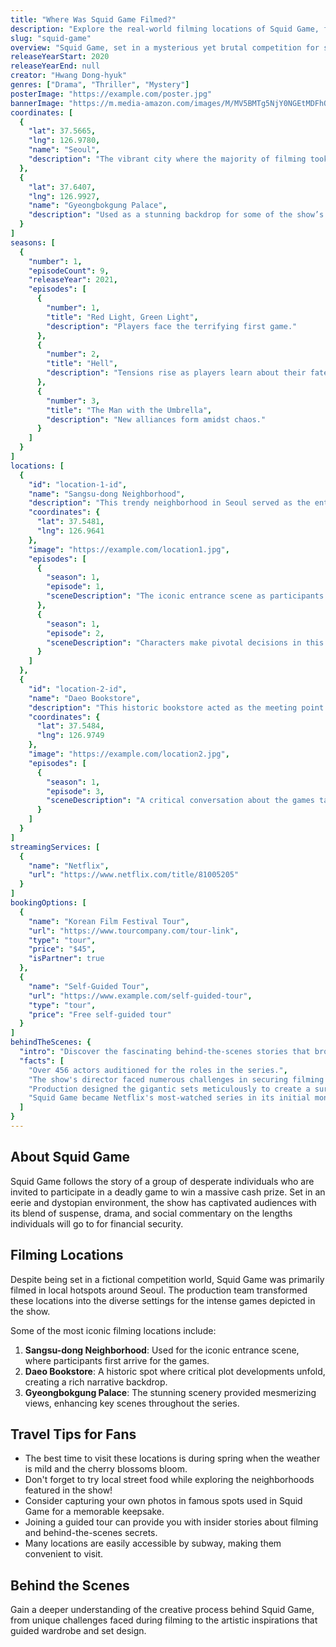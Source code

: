 ```yaml
---
title: "Where Was Squid Game Filmed?"
description: "Explore the real-world filming locations of Squid Game, from the dystopian playground to iconic Seoul venues."
slug: "squid-game"
overview: "Squid Game, set in a mysterious yet brutal competition for survival, has captivated audiences with its heart-stopping tension and social commentary. Despite being set in a fictionalized version of South Korea, the series was primarily filmed in various locations around Seoul."
releaseYearStart: 2020
releaseYearEnd: null
creator: "Hwang Dong-hyuk"
genres: ["Drama", "Thriller", "Mystery"]
posterImage: "https://example.com/poster.jpg"
bannerImage: "https://m.media-amazon.com/images/M/MV5BMTg5NjY0NGEtMDFhOS00MzJiLTg1NWEtZDhhNWQ5MmE4ZWIxXkEyXkFqcGc@._V1_SX300.jpg"
coordinates: [
  { 
    "lat": 37.5665, 
    "lng": 126.9780, 
    "name": "Seoul", 
    "description": "The vibrant city where the majority of filming took place."
  },
  { 
    "lat": 37.6407, 
    "lng": 126.9927, 
    "name": "Gyeongbokgung Palace", 
    "description": "Used as a stunning backdrop for some of the show’s intense scenes."
  }
]
seasons: [
  {
    "number": 1,
    "episodeCount": 9,
    "releaseYear": 2021,
    "episodes": [
      {
        "number": 1,
        "title": "Red Light, Green Light",
        "description": "Players face the terrifying first game."
      },
      {
        "number": 2,
        "title": "Hell",
        "description": "Tensions rise as players learn about their fates."
      },
      {
        "number": 3,
        "title": "The Man with the Umbrella",
        "description": "New alliances form amidst chaos."
      }
    ]
  }
]
locations: [
  {
    "id": "location-1-id",
    "name": "Sangsu-dong Neighborhood",
    "description": "This trendy neighborhood in Seoul served as the entrance to the game's headquarters. The colorful streets and unique shops added to the show's vibrant visual appeal.",
    "coordinates": {
      "lat": 37.5481,
      "lng": 126.9641
    },
    "image": "https://example.com/location1.jpg",
    "episodes": [
      {
        "season": 1,
        "episode": 1,
        "sceneDescription": "The iconic entrance scene as participants gather."
      },
      {
        "season": 1,
        "episode": 2,
        "sceneDescription": "Characters make pivotal decisions in this lively neighborhood."
      }
    ]
  },
  {
    "id": "location-2-id",
    "name": "Daeo Bookstore",
    "description": "This historic bookstore acted as the meeting point for key characters and played an essential role in unfolding the deeper narrative of the series.",
    "coordinates": {
      "lat": 37.5484,
      "lng": 126.9749
    },
    "image": "https://example.com/location2.jpg",
    "episodes": [
      {
        "season": 1,
        "episode": 3,
        "sceneDescription": "A critical conversation about the games takes place here."
      }
    ]
  }
]
streamingServices: [
  {
    "name": "Netflix",
    "url": "https://www.netflix.com/title/81005205"
  }
]
bookingOptions: [
  {
    "name": "Korean Film Festival Tour",
    "url": "https://www.tourcompany.com/tour-link",
    "type": "tour",
    "price": "$45",
    "isPartner": true
  },
  {
    "name": "Self-Guided Tour",
    "url": "https://www.example.com/self-guided-tour",
    "type": "tour",
    "price": "Free self-guided tour"
  }
]
behindTheScenes: {
  "intro": "Discover the fascinating behind-the-scenes stories that brought Squid Game to life, including production challenges and creative decisions.",
  "facts": [
    "Over 456 actors auditioned for the roles in the series.",
    "The show's director faced numerous challenges in securing filming locations due to COVID-19 restrictions.",
    "Production designed the gigantic sets meticulously to create a surreal yet gritty atmosphere.",
    "Squid Game became Netflix's most-watched series in its initial month of release."
  ]
}
---
```


## About Squid Game

Squid Game follows the story of a group of desperate individuals who are invited to participate in a deadly game to win a massive cash prize. Set in an eerie and dystopian environment, the show has captivated audiences with its blend of suspense, drama, and social commentary on the lengths individuals will go to for financial security.

## Filming Locations

Despite being set in a fictional competition world, Squid Game was primarily filmed in local hotspots around Seoul. The production team transformed these locations into the diverse settings for the intense games depicted in the show.

Some of the most iconic filming locations include:

1. **Sangsu-dong Neighborhood**: Used for the iconic entrance scene, where participants first arrive for the games.
2. **Daeo Bookstore**: A historic spot where critical plot developments unfold, creating a rich narrative backdrop.
3. **Gyeongbokgung Palace**: The stunning scenery provided mesmerizing views, enhancing key scenes throughout the series.

## Travel Tips for Fans

- The best time to visit these locations is during spring when the weather is mild and the cherry blossoms bloom.
- Don't forget to try local street food while exploring the neighborhoods featured in the show!
- Consider capturing your own photos in famous spots used in Squid Game for a memorable keepsake.
- Joining a guided tour can provide you with insider stories about filming and behind-the-scenes secrets.
- Many locations are easily accessible by subway, making them convenient to visit.

## Behind the Scenes

Gain a deeper understanding of the creative process behind Squid Game, from unique challenges faced during filming to the artistic inspirations that guided wardrobe and set design.